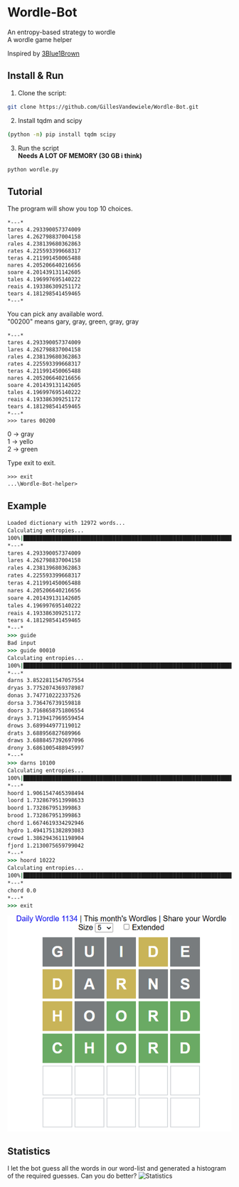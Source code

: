 # Wordle-Bot
An entropy-based strategy to wordle  
A wordle game helper


Inspired by [3Blue1Brown](https://www.youtube.com/watch?v=v68zYyaEmEA)

## Install & Run

1. Clone the script: 
```bash
git clone https://github.com/GillesVandewiele/Wordle-Bot.git
```

2. Install tqdm and scipy
```bash
(python -m) pip install tqdm scipy
```

3. Run the script  
**Needs A LOT OF MEMORY (30 GB i think)**
```bash
python wordle.py
```

## Tutorial
The program will show you top 10 choices.
```
*---*
tares 4.293390057374009
lares 4.262798837004158
rales 4.238139680362863
rates 4.225593399668317
teras 4.211991450065488
nares 4.205206640216656
soare 4.201439131142605
tales 4.196997695140222
reais 4.193386309251172
tears 4.181298541459465
*---*
```

You can pick any available word.  
"00200" means gary, gray, green, gray, gray
```
*---*
tares 4.293390057374009
lares 4.262798837004158
rales 4.238139680362863
rates 4.225593399668317
teras 4.211991450065488
nares 4.205206640216656
soare 4.201439131142605
tales 4.196997695140222
reais 4.193386309251172
tears 4.181298541459465
*---*
>>> tares 00200
```
0 -> gray  
1 -> yello  
2 -> green  

Type exit to exit.
```
>>> exit
...\Wordle-Bot-helper>
```

## Example

```cmd
Loaded dictionary with 12972 words...
Calculating entropies...
100%|█████████████████████████████████████████████████████████████████████████████████████████████████████████| 12972/12972 [00:39<00:00, 324.68it/s]
*---*
tares 4.293390057374009
lares 4.262798837004158
rales 4.238139680362863
rates 4.225593399668317
teras 4.211991450065488
nares 4.205206640216656
soare 4.201439131142605
tales 4.196997695140222
reais 4.193386309251172
tears 4.181298541459465
*---*
>>> guide
Bad input
>>> guide 00010
Calculating entropies...
100%|████████████████████████████████████████████████████████████████████████████████████████████████████████████| 272/272 [00:00<00:00, 2035.11it/s]
*---*
darns 3.8522811547057554
dryas 3.7752074369378987
donas 3.747710222337526
dorsa 3.736476739159818
doors 3.7168658751806554
drays 3.7139417969559454
drows 3.689944977119012
drats 3.688956827689966
draws 3.6888457392697096
drony 3.6861005488945997
*---*
>>> darns 10100
Calculating entropies...
100%|██████████████████████████████████████████████████████████████████████████████████████████████████████████████████████████| 8/8 [00:00<?, ?it/s] 
*---*
hoord 1.9061547465398494
loord 1.7328679513998633
boord 1.732867951399863
brood 1.732867951399863
chord 1.6674619334292946
hydro 1.4941751382893083
crowd 1.3862943611198904
fjord 1.2130075659799042
*---*
>>> hoord 10222
Calculating entropies...
100%|██████████████████████████████████████████████████████████████████████████████████████████████████████████████████████████| 1/1 [00:00<?, ?it/s] 
*---*
chord 0.0
*---*
>>> exit
```
![Website](wordle_website.png)

## Statistics

I let the bot guess all the words in our word-list and generated a histogram of the required guesses. Can you do better?
![Statistics](wordle_stats_final.png)
